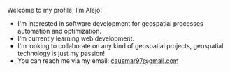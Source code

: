 Welcome to my profile, I’m Alejo!
- I'm interested in software development for geospatial processes automation and optimization.
- I'm currently learning web development.
- I'm looking to collaborate on any kind of geospatial projects, geospatial technology is just my passion!
- You can reach me via my email: causmar97@gmail.com

<!---
causmar/causmar is a ✨ special ✨ repository because its `README.md` (this file) appears on your GitHub profile.
You can click the Preview link to take a look at your changes.
--->
